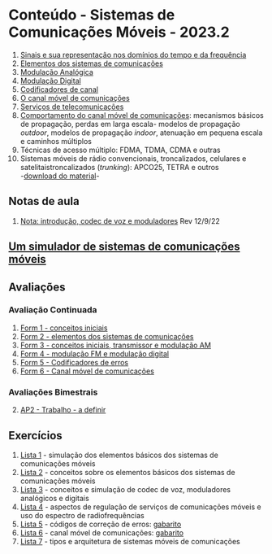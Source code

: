 # Conteúdo - Sistemas de Comunicações Móveis - 2023.2

1. [Sinais e sua representação nos domínios do tempo e da frequência](https://github.com/claytonjasilva/claytonjasilva.github.io/blob/main/siscom_aulas/sinais.md)
2. [Elementos dos sistemas de comunicações](siscom_aulas/Aula_Sinais_Modelo_SisCom.pdf)
3. [Modulação Analógica](siscom_aulas/Aula_Modulacao_Analogica.pdf)
4. [Modulação Digital](siscom_aulas/Aula_Modulacao_Digital.pdf)
5. [Codificadores de canal](siscom_aulas/Aula_Codificador_Canal.pdf)
6. [O canal móvel de comunicações](siscom_aulas/Aula_Canal_Movel.pdf)
7. [Serviços de telecomunicações](siscom_aulas/servicos.pdf)
8. [Comportamento do canal móvel de comunicações](siscom_aulas/canais.pdf): mecanismos básicos de propagação, perdas em larga escala- modelos de propagação *outdoor*, modelos de propagação *indoor*, atenuação em pequena escala e caminhos múltiplos
9. Técnicas de acesso múltiplo: FDMA, TDMA, CDMA e outras
10. Sistemas móveis de rádio convencionais, troncalizados, celulares e satelitaistroncalizados (*trunking*): APCO25, TETRA e outros  
-[download do material](https://1drv.ms/p/s!AsTd8oN7mu8pkb8NTEdBBqdbmD50OA?e=zoyUiu)-

## Notas de aula  

1. [Nota: introdução, codec de voz e moduladores](siscom_aulas/nota-intro-codec-modulador.pdf)  Rev 12/9/22

## [Um simulador de sistemas de comunicações móveis](https://github.com/claytonjasilva/simuladorSisCom)  

## Avaliações
### Avaliação Continuada
1. [Form 1 - conceitos iniciais](https://forms.gle/fApG26FpfVGc5tUs7)
2. [Form 2 - elementos dos sistemas de comunicações](https://forms.gle/fkptqabUwBeTAmjS7)
3. [Form 3 - conceitos iniciais, transmissor e modulação AM](https://forms.gle/7QW9FdMM9Q4gtdtZ7)
4. [Form 4 - modulação FM e modulação digital](https://forms.gle/t4xqZcSb7mJpviio6)
5. [Form 5 - Codificadores de erros](https://forms.gle/mCRfVPRTpXq3mHwQ9)
6. [Form 6 - Canal móvel de comunicações](https://forms.gle/hj3YZzdwRiYP81Hw5)

### Avaliações Bimestrais
2. [AP2 - Trabalho - a definir]()

## Exercícios  
1. [Lista 1](siscom_aulas/Lista1_siscom.pdf) - simulação dos elementos básicos dos sistemas de comunicações móveis  
2. [Lista 2](siscom_aulas/Lista2_siscom.pdf) - conceitos sobre os elementos básicos dos sistemas de comunicações móveis  
3. [Lista 3](siscom_aulas/Lista3_siscom.pdf) - conceitos e simulação de codec de voz, moduladores analógicos e digitais
4. [Lista 4](siscom_aulas/Lista4_siscom.pdf) - aspectos de regulação de serviços de comunicações móveis e uso do espectro de radiofrequências  
5. [Lista 5](siscom_aulas/Lista5_siscom.pdf) - códigos de correção de erros: [gabarito](siscom_aulas/Lista5_siscom_solucao.pdf)
6. [Lista 6](siscom_aulas/Lista6_siscom.pdf) - canal móvel de comunicações: [gabarito](siscom_aulas/Lista6_siscom_solucao.pdf)
7. [Lista 7](siscom_aulas/Lista7_siscom.pdf) - tipos e arquitetura de sistemas móveis de comunicações
